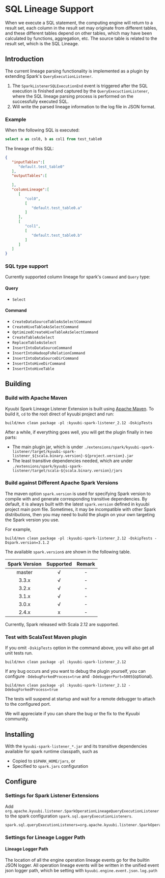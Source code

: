 <!--
 - Licensed to the Apache Software Foundation (ASF) under one or more
 - contributor license agreements.  See the NOTICE file distributed with
 - this work for additional information regarding copyright ownership.
 - The ASF licenses this file to You under the Apache License, Version 2.0
 - (the "License"); you may not use this file except in compliance with
 - the License.  You may obtain a copy of the License at
 -
 -   http://www.apache.org/licenses/LICENSE-2.0
 -
 - Unless required by applicable law or agreed to in writing, software
 - distributed under the License is distributed on an "AS IS" BASIS,
 - WITHOUT WARRANTIES OR CONDITIONS OF ANY KIND, either express or implied.
 - See the License for the specific language governing permissions and
 - limitations under the License.
 -->

# SQL Lineage Support

When we execute a SQL statement, the computing engine will return to a result set,
each column in the result set may originate from different tables, and these different
tables depend on other tables, which may have been calculated by functions, aggregation, etc.
The source table is related to the result set, which is the SQL Lineage.

## Introduction

The current lineage parsing functionality is implemented as a plugin by extending Spark's `QueryExecutionListener`.
1. The `SparkListenerSQLExecutionEnd` event is triggered after the SQL execution is finished and captured by the `QueryExecuctionListener`, 
   where the SQL lineage parsing process is performed on the successfully executed SQL.
2. Will write the parsed lineage information to the log file in JSON format.

### Example

When the following SQL is executed:
```sql
select a as col0, b as col1 from test_table0
```
The lineage of this SQL:
```json
{
   "inputTables":[
      "default.test_table0"
   ],
   "outputTables":[
      
   ],
   "columnLineage":[
      [
         "col0",
         [
            "default.test_table0.a"
         ]
      ],
      [
         "col1",
         [
            "default.test_table0.b"
         ]
      ]
   ]
}
```

### SQL type support

Currently supported column lineage for spark's `Command` and `Query` type:

#### Query
- `Select`

#### Command
- `CreateDataSourceTableAsSelectCommand`
- `CreateHiveTableAsSelectCommand`
- `OptimizedCreateHiveTableAsSelectCommand`
- `CreateTableAsSelect`
- `ReplaceTableAsSelect`
- `InsertIntoDataSourceCommand`
- `InsertIntoHadoopFsRelationCommand`
- `InsertIntoDataSourceDirCommand`
- `InsertIntoHiveDirCommand`
- `InsertIntoHiveTable`


## Building

### Build with Apache Maven

Kyuubi Spark Lineage Listener Extension is built using [Apache Maven](http://maven.apache.org).
To build it, `cd` to the root direct of kyuubi project and run:

```shell
build/mvn clean package -pl :kyuubi-spark-listener_2.12 -DskipTests
```

After a while, if everything goes well, you will get the plugin finally in two parts:

- The main plugin jar, which is under `./extensions/spark/kyuubi-spark-listener/target/kyuubi-spark-listener_${scala.binary.version}-${project.version}.jar`
- The least transitive dependencies needed, which are under `./extensions/spark/kyuubi-spark-listener/target/scala-${scala.binary.version}/jars`

### Build against Different Apache Spark Versions

The maven option `spark.version` is used for specifying Spark version to compile with and generate corresponding transitive dependencies.
By default, it is always built with the latest `spark.version` defined in kyuubi project main pom file.
Sometimes, it may be incompatible with other Spark distributions, then you may need to build the plugin on your own targeting the Spark version you use.

For example,

```shell
build/mvn clean package -pl :kyuubi-spark-listener_2.12 -DskipTests -Dspark.version=3.1.2
```

The available `spark.version`s are shown in the following table.

|   Spark Version   |  Supported  |                                                              Remark                                                              |
|:-----------------:|:-----------:|:--------------------------------------------------------------------------------------------------------------------------------:|
|      master       |      √      |                                                                -                                                                 |
|       3.3.x       |      √      |                                                                -                                                                 |
|       3.2.x       |      √      |                                                                -                                                                 |
|       3.1.x       |      √      |                                                                -                                                                 |
|       3.0.x       |      √      |                                                                -                                                                 |
|       2.4.x       |      x      |                                                                -                                                                 |

Currently, Spark released with Scala 2.12 are supported.


### Test with ScalaTest Maven plugin
If you omit `-DskipTests` option in the command above, you will also get all unit tests run.

```shell
build/mvn clean package -pl :kyuubi-spark-listener_2.12
```

If any bug occurs and you want to debug the plugin yourself, you can configure `-DdebugForkedProcess=true` and `-DdebuggerPort=5005`(optional).

```shell
build/mvn clean package -pl :kyuubi-spark-listener_2.12 -DdebugForkedProcess=true
```

The tests will suspend at startup and wait for a remote debugger to attach to the configured port.

We will appreciate if you can share the bug or the fix to the Kyuubi community.



## Installing

With the `kyuubi-spark-listener_*.jar` and its transitive dependencies available for spark runtime classpath, such as
- Copied to `$SPARK_HOME/jars`, or
- Specified to `spark.jars` configuration

## Configure

### Settings for Spark Listener Extensions

Add `org.apache.kyuubi.listener.SparkOperationLineageQueryExecutionListener` to the spark configuration `spark.sql.queryExecutionListeners`.

```properties
spark.sql.queryExecutionListeners=org.apache.kyuubi.listener.SparkOperationLineageQueryExecutionListener
```

### Settings for Lineage Logger Path

#### Lineage Logger Path
The location of all the engine operation lineage events go for the builtin JSON logger.
All operation lineage events will be written in the unified event json logger path, which be setting with 
`kyuubi.engine.event.json.log.path`


